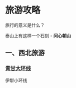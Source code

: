 # 旅游攻略

旅行的意义是什么？

泰山上有这样一个石刻 - **问心朝山**

## 一、西北旅游

### [青甘大环线](./qingganhuanxian/README.md)

伊犁小环线
